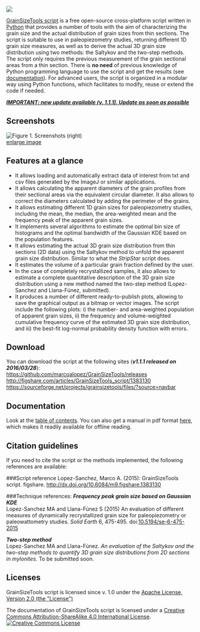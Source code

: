 ![](https://raw.githubusercontent.com/marcoalopez/GrainSizeTools/master/FIGURES/header_fig.png)

[GrainSizeTools script](http://marcoalopez.github.io/GrainSizeTools/) is a free open-source cross-platform script written in [Python][1] that provides a number of tools with the aim of characterizing the grain size and the actual distribution of grain sizes from thin sections. The script is suitable to use in paleopiezometry studies, returning different 1D grain size measures, as well as to derive the actual 3D grain size distribution using two methods: the Saltykov and the two-step methods. The script only requires the previous measurement of the grain sectional areas from a thin section. There is **no need** of previous knowledge of Python programming language to use the script and get the results (see [documentation][2]). For advanced users, the script is organized in a modular way using Python functions, which facilitates to modify, reuse or extend the code if needed.

[***IMPORTANT: new update available (v. 1.1.1). Update as soon as possible***](https://github.com/marcoalopez/GrainSizeTools/releases)

Screenshots
-------------
![Figure 1. Screenshots (right)](https://raw.githubusercontent.com/marcoalopez/GrainSizeTools/master/FIGURES/screenshots_fig-01.png)  
[enlarge image](https://raw.githubusercontent.com/marcoalopez/GrainSizeTools/master/FIGURES/screenshots_fig-01.png)

Features at a glance
-------------

- It allows loading and automatically extract data of interest from txt and csv files generated by the ImageJ or similar applications.
- It allows calculating the apparent diameters of the grain profiles from their sectional areas via the equivalent circular diameter. It also allows to correct the diameters calculated by adding the perimeter of the grains.
- It allows estimating different 1D grain sizes for paleopiezometry studies, including the mean, the median, the area-weighted mean and the frequency peak of the apparent grain sizes.
- It implements several algorithms to estimate the optimal bin size of histograms and the optimal bandwidth of the Gaussian KDE based on the population features.
- It allows estimating the actual 3D grain size distribution from thin sections (2D data) using the Saltykov method to unfold the apparent grain size distribution. Similar to what the *StripStar* script does.
- It estimates the volume of a particular grain fraction defined by the user.
- In the case of completely recrystallized samples, it also allows to estimate a complete quantitative description of the 3D grain size distribution using a new method named the two-step method (Lopez-Sanchez and Llana-Fúnez, submitted).
- It produces a number of different ready-to-publish plots, allowing to save the graphical output as a bitmap or vector images. The script include the following plots: i) the number- and area-weighted population of apparent grain sizes, ii) the frequency and volume-weighted cumulative frequency curve of the estimated 3D grain size distribution, and iii) the best-fit log-normal probability density function with errors.

Download
-------------

You can download the script at the following sites (***v1.1.1 released on 2016/03/28***):  
https://github.com/marcoalopez/GrainSizeTools/releases  
http://figshare.com/articles/GrainSizeTools_script/1383130  
https://sourceforge.net/projects/grainsizetools/files/?source=navbar

Documentation
-------------
Look at the [table of contents](https://github.com/marcoalopez/GrainSizeTools/blob/master/DOCS/tableOfContents.md). You can also get a manual in pdf format [here](http://figshare.com/articles/GrainSizeTools_script_manual/1371025), which makes it readily available for offline reading.


Citation guidelines
-------------
If you need to cite the script or the methods implemented, the following references are available:

###Script reference
Lopez-Sanchez, Marco A. (2015): GrainSizeTools script. figshare. http://dx.doi.org/10.6084/m9.figshare.1383130

###Technique references:
***Frequency peak grain size based on Gaussian KDE***  
Lopez-Sanchez MA and Llana-Fúnez S (2015) An evaluation of different measures of dynamically recrystallized grain size for paleopiezometry or paleowattometry studies. *Solid Earth* 6, 475-495. doi:[10.5194/se-6-475-2015](http://dx.doi.org/10.5194/se-6-475-2015)

***Two-step method***  
Lopez-Sanchez MA and Llana-Fúnez. *An evaluation of the Saltykov and the two-step methods to quantify 3D grain size distributions from 2D sections in mylonites.* To be submitted soon.

Licenses
-------------
GrainSizeTools script is licensed since v. 1.0 under the [Apache License, Version 2.0 (the "License")](http://www.apache.org/licenses/LICENSE-2.0)

The documentation of GrainSizeTools script is licensed under a <a rel="license" href="http://creativecommons.org/licenses/by-sa/4.0/">Creative Commons Attribution-ShareAlike 4.0 International License</a>.  
<a rel="license" href="http://creativecommons.org/licenses/by-sa/4.0/"><img alt="Creative Commons License" style="border-width:0" src="https://i.creativecommons.org/l/by-sa/4.0/88x31.png" /></a><br />



 [1]: https://www.python.org/
 [2]: https://github.com/marcoalopez/GrainSizeTools/blob/master/DOCS/tableOfContents.md
